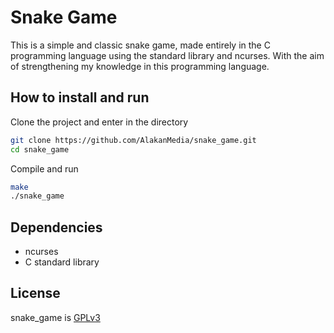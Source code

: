 # Snake Game

This is a simple and classic snake game, made entirely in the C programming language using the standard library and ncurses. With the aim of strengthening my knowledge in this programming language.

## How to install and run
Clone the project and enter in the directory

```bash
git clone https://github.com/AlakanMedia/snake_game.git
cd snake_game
```

Compile and run

```bash
make
./snake_game
```

## Dependencies
  - ncurses
  - C standard library

## License
snake_game is [GPLv3](./LICENSE)

